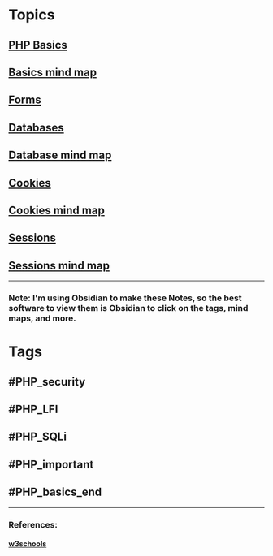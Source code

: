 # Topics 
## [PHP Basics](Notes/basics.md)
## [Basics mind map](Notes/basics_mindmap.html)
## [Forms](Notes/forms.md)
## [Databases](Notes/databases.md)
## [Database mind map](Notes/databases_mindmap.html)
## [Cookies](Notes/cookies🍪.md)
## [Cookies mind map](Notes/cookies_mindmap.html)
## [Sessions](Notes/session.md)
## [Sessions mind map](Notes/session_mindmap.html)
---
### Note: I'm using Obsidian to make these Notes, so the best software to view them is Obsidian to click on the tags, mind maps, and more.
# Tags
## #PHP_security 
## #PHP_LFI 
## #PHP_SQLi
## #PHP_important 
## #PHP_basics_end 
----
### References: 
#### [w3schools](https://www.w3schools.com/php/default.asp)